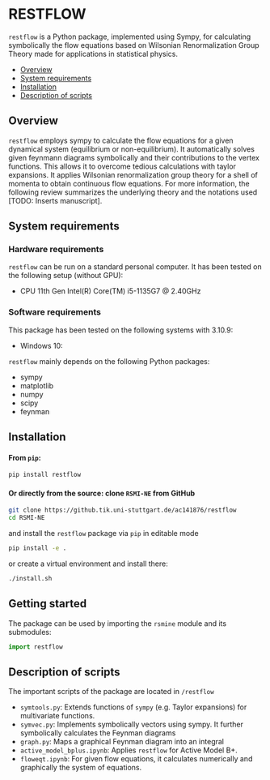 # RESTFLOW

`restflow` is a Python package, implemented using Sympy, for calculating symbolically the flow equations based on Wilsonian Renormalization Group Theory made for applications in statistical physics.

- [Overview](#overview)
- [System requirements](#system-requirements)
- [Installation](#installation)
- [Description of scripts](#description-of-scripts)

## Overview

`restflow` employs sympy to calculate the flow equations for a given dynamical system (equilibrium or non-equilibrium). It automatically solves given feynmann diagrams symbolically and their contributions to the vertex functions. This allows it to overcome tedious calculations with taylor expansions. It applies Wilsonian renormalization group theory for a shell of momenta to obtain continuous flow equations. For more information, the following review summarizes the underlying theory and the notations used [TODO: Inserts manuscript].

## System requirements

### Hardware requirements

`restflow` can be run on a standard personal computer. It has been tested on the following setup (without GPU):

+ CPU 11th Gen Intel(R) Core(TM) i5-1135G7 @ 2.40GHz

### Software requirements

This package has been tested on the following systems with 3.10.9:

+ Windows 10:

`restflow` mainly depends on the following Python packages:

* sympy
* matplotlib
* numpy
* scipy
* feynman

## Installation

#### From `pip`:
```bash
pip install restflow
```

#### Or directly from the source: clone `RSMI-NE` from GitHub
```bash
git clone https://github.tik.uni-stuttgart.de/ac141876/restflow
cd RSMI-NE
```
and install the `restflow` package via `pip` in editable mode
```bash
pip install -e .
```
or create a virtual environment and install there:
```bash
./install.sh
```

## Getting started

The package can be used by importing the `rsmine` module and its submodules:
```python
import restflow
```

## Description of scripts

The important scripts of the package are located in `/restflow`

* `symtools.py`: Extends functions of `sympy` (e.g. Taylor expansions) for multivariate functions.
* `symvec.py`: Implements symbolically vectors using sympy. It further symbolically calculates the Feynman diagrams
* `graph.py`: Maps a graphical Feynman diagram into an integral
* `active_model_bplus.ipynb`: Applies `restflow` for Active Model B+.
* `floweqt.ipynb`: For given flow equations, it calculates numerically and graphically the system of equations.